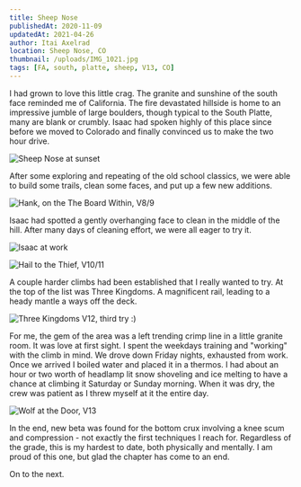 ```yaml
---
title: Sheep Nose
publishedAt: 2020-11-09
updatedAt: 2021-04-26
author: Itai Axelrad
location: Sheep Nose, CO
thumbnail: /uploads/IMG_1021.jpg
tags: [FA, south, platte, sheep, V13, CO]
---
```


I had grown to love this little crag. The granite and sunshine of the south face reminded me of California. The fire devastated hillside is home to an impressive jumble of large boulders, though typical to the South Platte, many are blank or crumbly. Isaac had spoken highly of this place since before we moved to Colorado and finally convinced us to make the two hour drive.

![Sheep Nose at sunset](/uploads/IMG_1021.jpg)

After some exploring and repeating of the old school classics, we were able to build some trails, clean some faces, and put up a few new additions.

![Hank, on the The Board Within, V8/9](/uploads/IMG_3625.jpg)

Isaac had spotted a gently overhanging face to clean in the middle of the hill. After many days of cleaning effort, we were all eager to try it.

![Isaac at work](/uploads/IMG_1188.jpg)

![Hail to the Thief, V10/11](/uploads/IMG_3626.jpg)

A couple harder climbs had been established that I really wanted to try. At the top of the list was Three Kingdoms. A magnificent rail, leading to a heady mantle a ways off the deck.

![Three Kingdoms V12, third try :)](/uploads/IMG_3491.jpg)

For me, the gem of the area was a left trending crimp line in a little granite room. It was love at first sight. I spent the weekdays training and "working" with the climb in mind. We drove down Friday nights, exhausted from work. Once we arrived I boiled water and placed it in a thermos. I had about an hour or two worth of headlamp lit snow shoveling and ice melting to have a chance at climbing it Saturday or Sunday morning. When it was dry, the crew was patient as I threw myself at it the entire day.

![Wolf at the Door, V13](/uploads/IMG_3627.jpg)

In the end, new beta was found for the bottom crux involving a knee scum and compression - not exactly the first techniques I reach for. Regardless of the grade, this is my hardest to date, both physically and mentally. I am proud of this one, but glad the chapter has come to an end.

On to the next.
